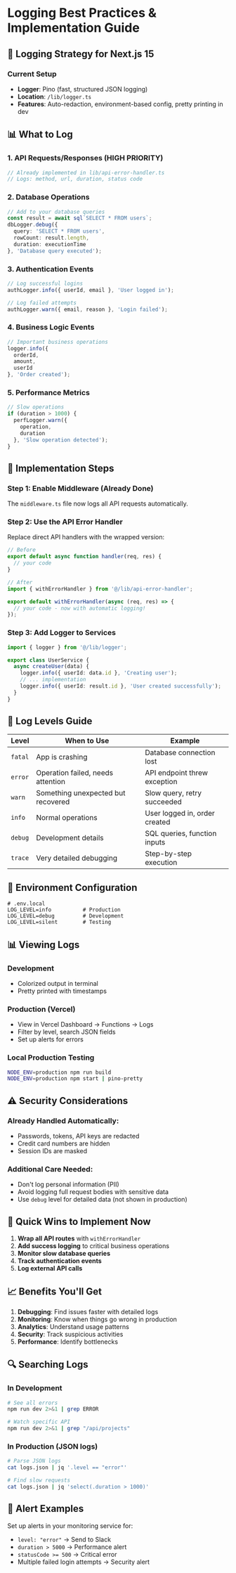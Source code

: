 # Logging Best Practices & Implementation Guide

## 🎯 Logging Strategy for Next.js 15

### Current Setup
- **Logger**: Pino (fast, structured JSON logging)
- **Location**: `/lib/logger.ts`
- **Features**: Auto-redaction, environment-based config, pretty printing in dev

## 📊 What to Log

### 1. **API Requests/Responses** (HIGH PRIORITY)
```typescript
// Already implemented in lib/api-error-handler.ts
// Logs: method, url, duration, status code
```

### 2. **Database Operations**
```typescript
// Add to your database queries
const result = await sql`SELECT * FROM users`;
dbLogger.debug({ 
  query: 'SELECT * FROM users',
  rowCount: result.length,
  duration: executionTime 
}, 'Database query executed');
```

### 3. **Authentication Events**
```typescript
// Log successful logins
authLogger.info({ userId, email }, 'User logged in');

// Log failed attempts
authLogger.warn({ email, reason }, 'Login failed');
```

### 4. **Business Logic Events**
```typescript
// Important business operations
logger.info({ 
  orderId, 
  amount, 
  userId 
}, 'Order created');
```

### 5. **Performance Metrics**
```typescript
// Slow operations
if (duration > 1000) {
  perfLogger.warn({ 
    operation, 
    duration 
  }, 'Slow operation detected');
}
```

## 🚀 Implementation Steps

### Step 1: Enable Middleware (Already Done)
The `middleware.ts` file now logs all API requests automatically.

### Step 2: Use the API Error Handler
Replace direct API handlers with the wrapped version:

```typescript
// Before
export default async function handler(req, res) {
  // your code
}

// After
import { withErrorHandler } from '@/lib/api-error-handler';

export default withErrorHandler(async (req, res) => {
  // your code - now with automatic logging!
});
```

### Step 3: Add Logger to Services
```typescript
import { logger } from '@/lib/logger';

export class UserService {
  async createUser(data) {
    logger.info({ userId: data.id }, 'Creating user');
    // ... implementation
    logger.info({ userId: result.id }, 'User created successfully');
  }
}
```

## 📝 Log Levels Guide

| Level | When to Use | Example |
|-------|------------|---------|
| `fatal` | App is crashing | Database connection lost |
| `error` | Operation failed, needs attention | API endpoint threw exception |
| `warn` | Something unexpected but recovered | Slow query, retry succeeded |
| `info` | Normal operations | User logged in, order created |
| `debug` | Development details | SQL queries, function inputs |
| `trace` | Very detailed debugging | Step-by-step execution |

## 🔧 Environment Configuration

```env
# .env.local
LOG_LEVEL=info          # Production
LOG_LEVEL=debug         # Development
LOG_LEVEL=silent        # Testing
```

## 📊 Viewing Logs

### Development
- Colorized output in terminal
- Pretty printed with timestamps

### Production (Vercel)
- View in Vercel Dashboard → Functions → Logs
- Filter by level, search JSON fields
- Set up alerts for errors

### Local Production Testing
```bash
NODE_ENV=production npm run build
NODE_ENV=production npm start | pino-pretty
```

## ⚠️ Security Considerations

### Already Handled Automatically:
- Passwords, tokens, API keys are redacted
- Credit card numbers are hidden
- Session IDs are masked

### Additional Care Needed:
- Don't log personal information (PII)
- Avoid logging full request bodies with sensitive data
- Use `debug` level for detailed data (not shown in production)

## 🎯 Quick Wins to Implement Now

1. **Wrap all API routes** with `withErrorHandler`
2. **Add success logging** to critical business operations
3. **Monitor slow database queries**
4. **Track authentication events**
5. **Log external API calls**

## 📈 Benefits You'll Get

1. **Debugging**: Find issues faster with detailed logs
2. **Monitoring**: Know when things go wrong in production
3. **Analytics**: Understand usage patterns
4. **Security**: Track suspicious activities
5. **Performance**: Identify bottlenecks

## 🔍 Searching Logs

### In Development
```bash
# See all errors
npm run dev 2>&1 | grep ERROR

# Watch specific API
npm run dev 2>&1 | grep "/api/projects"
```

### In Production (JSON logs)
```bash
# Parse JSON logs
cat logs.json | jq '.level == "error"'

# Find slow requests
cat logs.json | jq 'select(.duration > 1000)'
```

## 🚨 Alert Examples

Set up alerts in your monitoring service for:
- `level: "error"` → Send to Slack
- `duration > 5000` → Performance alert
- `statusCode >= 500` → Critical error
- Multiple failed login attempts → Security alert